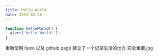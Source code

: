 ```yaml
---
title: Hello World
date: 2019-03-26
---
```


```javascript
function helloWorld() {
  alert('Hello World!');
}
```

<!-- more -->

重新使用 hexo 以及 github page 建立了一个记录生活的地方 完全重置.jpg
